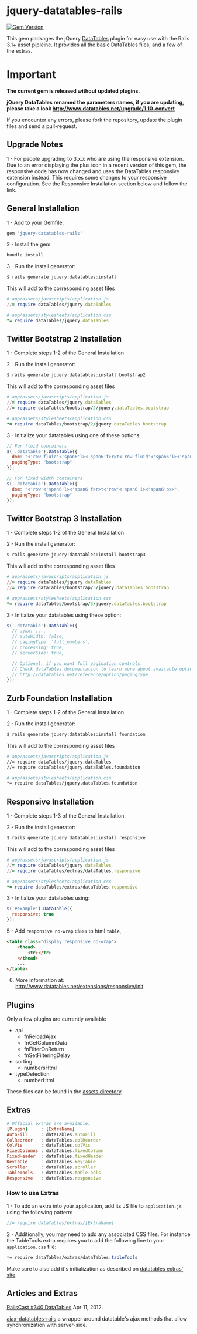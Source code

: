 
# jquery-datatables-rails
[![Gem Version](https://badge.fury.io/rb/jquery-datatables-rails.svg)](http://badge.fury.io/rb/jquery-datatables-rails)

This gem packages the jQuery [DataTables](http://datatables.net/) plugin for easy use with the Rails 3.1+ asset pipleine.
It provides all the basic DataTables files, and a few of the extras.

# Important

**The current gem is released without updated plugins.**

**jQuery DataTables renamed the parameters names, if you are updating, please take a look http://www.datatables.net/upgrade/1.10-convert**

If you encounter any errors, please fork the repository, update the plugin files and send a pull-request.

## Upgrade Notes

1 - For people upgrading to 3.x.x who are using the responsive extension.
Due to an error displaying the plus icon in a recent version of this gem, the responsive code has now changed and uses the DataTables responsive extension instead. This requires some changes to your responsive configuration. See the Responsive Installation section below and follow the link.

## General Installation

1 - Add to your Gemfile:

```ruby
gem 'jquery-datatables-rails'
```

2 - Install the gem:

```bash
bundle install
```

3 - Run the install generator:

```bash
$ rails generate jquery:datatables:install
```

This will add to the corresponding asset files
```ruby
# app/assets/javascripts/application.js
//= require dataTables/jquery.dataTables
```

```ruby
# app/assets/stylesheets/application.css
*= require dataTables/jquery.dataTables
```


## Twitter Bootstrap 2 Installation

1 - Complete steps 1-2 of the General Installation

2 - Run the install generator:

```bash
$ rails generate jquery:datatables:install bootstrap2
```

This will add to the corresponding asset files

```ruby
# app/assets/javascripts/application.js
//= require dataTables/jquery.dataTables
//= require dataTables/bootstrap/2/jquery.dataTables.bootstrap

# app/assets/stylesheets/application.css
*= require dataTables/bootstrap/2/jquery.dataTables.bootstrap
```

3 - Initialize your datatables using one of these options:

```javascript
// For fluid containers
$('.datatable').DataTable({
  dom: "<'row-fluid'<'span6'l><'span6'f>r>t<'row-fluid'<'span6'i><'span6'p>>",
  pagingType: "bootstrap"
});

// For fixed width containers
$('.datatable').DataTable({
  dom: "<'row'<'span6'l><'span6'f>r>t<'row'<'span6'i><'span6'p>>",
  pagingType: "bootstrap"
});
```


## Twitter Bootstrap 3 Installation

1 - Complete steps 1-2 of the General Installation

2 - Run the install generator:
```bash
$ rails generate jquery:datatables:install bootstrap3
```

This will add to the corresponding asset files

```ruby
# app/assets/javascripts/application.js
//= require dataTables/jquery.dataTables
//= require dataTables/bootstrap/3/jquery.dataTables.bootstrap

# app/assets/stylesheets/application.css
*= require dataTables/bootstrap/3/jquery.dataTables.bootstrap
```

3 - Initialize your datatables using these option:

```javascript
$('.datatable').DataTable({
  // ajax: ...,
  // autoWidth: false,
  // pagingType: 'full_numbers',
  // processing: true,
  // serverSide: true,

  // Optional, if you want full pagination controls.
  // Check dataTables documentation to learn more about available options.
  // http://datatables.net/reference/option/pagingType
});
```

## Zurb Foundation Installation

1 - Complete steps 1-2 of the General Installation

2 - Run the install generator:
```bash
$ rails generate jquery:datatables:install foundation
```

This will add to the corresponding asset files

```bash
# app/assets/javascripts/application.js
//= require dataTables/jquery.dataTables
//= require dataTables/jquery.dataTables.foundation

# app/assets/stylesheets/application.css
*= require dataTables/jquery.dataTables.foundation
```

## Responsive Installation

1 - Complete steps 1-3 of the General Installation.

2 -  Run the install generator:
```bash
$ rails generate jquery:datatables:install responsive
```

This will add to the corresponding asset files
```ruby
# app/assets/javascripts/application.js
//= require dataTables/jquery.dataTables
//= require dataTables/extras/dataTables.responsive

# app/assets/stylesheets/application.css
*= require dataTables/extras/dataTables.responsive
```

3 - Initialize your datatables using:

```javascript
$('#example').DataTable({
  responsive: true
});
```

5 - Add `responsive no-wrap` class to html `table`,

````html
<table class="display responsive no-wrap">
    <thead>
        <tr></tr>
    </thead>
    ...
</table>
````

6. More information at: http://www.datatables.net/extensions/responsive/init


## Plugins

Only a few plugins are currently available

* api
    * fnReloadAjax
    * fnGetColumnData
    * fnFilterOnReturn
    * fnSetFilteringDelay
* sorting
    * numbersHtml
* typeDetection
    * numberHtml

These files can be found in the [assets directory][assets].

## Extras

````ruby
# Official extras are available:
[Plugin]     : [ExtraName]
AutoFill     : dataTables.autoFill
ColReorder   : dataTables.colReorder
ColVis       : dataTables.colVis
FixedColumns : dataTables.fixedColumn
FixedHeader  : dataTables.fixedHeader
KeyTable     : dataTables.keyTable
Scroller     : dataTables.scroller
TableTools   : dataTables.tableTools
Responsive   : dataTables.responsive
````

### How to use Extras
1 - To add an extra into your application, add its JS file to `application.js` using the following pattern:

```javascript
//= require dataTables/extras/[ExtraName]
```

2 - Additionally, you may need to add any associated CSS files. For instance the TableTools extra requires
you to add the following line to your `application.css` file:

```css
*= require dataTables/extras/dataTables.tableTools
```

Make sure to also add it's initialization as described on [datatables extras' site][datatables_extras].

## Articles and Extras

[RailsCast #340 DataTables] Apr 11, 2012.

[ajax-datatables-rails] a wrapper around datatable's ajax methods that allow synchronization with server-side.

[assets]: app/assets/javascripts/dataTables
[datatables_extras]: http://datatables.net/extras/
[datatables-responsive]: https://github.com/Comanche/datatables-responsive
[RailsCast #340 DataTables]: http://railscasts.com/episodes/340-datatables
[ajax-datatables-rails]: https://github.com/antillas21/ajax-datatables-rails
